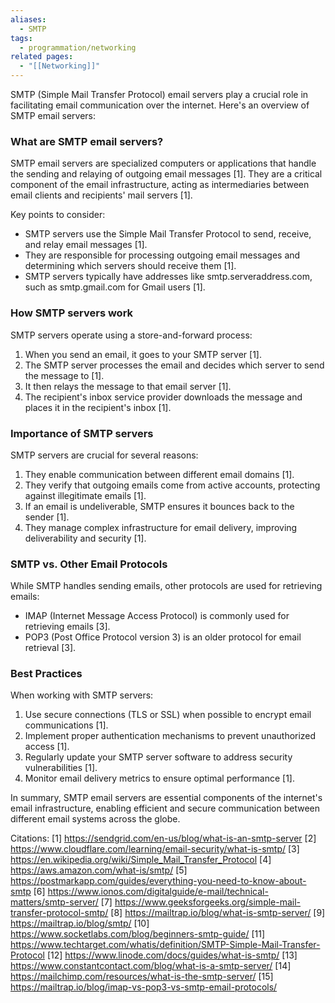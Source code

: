 ```yaml
---
aliases:
  - SMTP
tags:
  - programmation/networking
related pages:
  - "[[Networking]]"
---
```

SMTP (Simple Mail Transfer Protocol) email servers play a crucial role in facilitating email communication over the internet. Here's an overview of SMTP email servers:

### What are SMTP email servers?

SMTP email servers are specialized computers or applications that handle the sending and relaying of outgoing email messages [1]. They are a critical component of the email infrastructure, acting as intermediaries between email clients and recipients' mail servers [1].

Key points to consider:

- SMTP servers use the Simple Mail Transfer Protocol to send, receive, and relay email messages [1].
- They are responsible for processing outgoing email messages and determining which servers should receive them [1].
- SMTP servers typically have addresses like smtp.serveraddress.com, such as smtp.gmail.com for Gmail users [1].

### How SMTP servers work

SMTP servers operate using a store-and-forward process:

1. When you send an email, it goes to your SMTP server [1].
2. The SMTP server processes the email and decides which server to send the message to [1].
3. It then relays the message to that email server [1].
4. The recipient's inbox service provider downloads the message and places it in the recipient's inbox [1].

### Importance of SMTP servers

SMTP servers are crucial for several reasons:

1. They enable communication between different email domains [1].
2. They verify that outgoing emails come from active accounts, protecting against illegitimate emails [1].
3. If an email is undeliverable, SMTP ensures it bounces back to the sender [1].
4. They manage complex infrastructure for email delivery, improving deliverability and security [1].

### SMTP vs. Other Email Protocols

While SMTP handles sending emails, other protocols are used for retrieving emails:

- IMAP (Internet Message Access Protocol) is commonly used for retrieving emails [3].
- POP3 (Post Office Protocol version 3) is an older protocol for email retrieval [3].

### Best Practices

When working with SMTP servers:

1. Use secure connections (TLS or SSL) when possible to encrypt email communications [1].
2. Implement proper authentication mechanisms to prevent unauthorized access [1].
3. Regularly update your SMTP server software to address security vulnerabilities [1].
4. Monitor email delivery metrics to ensure optimal performance [1].

In summary, SMTP email servers are essential components of the internet's email infrastructure, enabling efficient and secure communication between different email systems across the globe.

Citations:
[1] https://sendgrid.com/en-us/blog/what-is-an-smtp-server
[2] https://www.cloudflare.com/learning/email-security/what-is-smtp/
[3] https://en.wikipedia.org/wiki/Simple_Mail_Transfer_Protocol
[4] https://aws.amazon.com/what-is/smtp/
[5] https://postmarkapp.com/guides/everything-you-need-to-know-about-smtp
[6] https://www.ionos.com/digitalguide/e-mail/technical-matters/smtp-server/
[7] https://www.geeksforgeeks.org/simple-mail-transfer-protocol-smtp/
[8] https://mailtrap.io/blog/what-is-smtp-server/
[9] https://mailtrap.io/blog/smtp/
[10] https://www.socketlabs.com/blog/beginners-smtp-guide/
[11] https://www.techtarget.com/whatis/definition/SMTP-Simple-Mail-Transfer-Protocol
[12] https://www.linode.com/docs/guides/what-is-smtp/
[13] https://www.constantcontact.com/blog/what-is-a-smtp-server/
[14] https://mailchimp.com/resources/what-is-the-smtp-server/
[15] https://mailtrap.io/blog/imap-vs-pop3-vs-smtp-email-protocols/